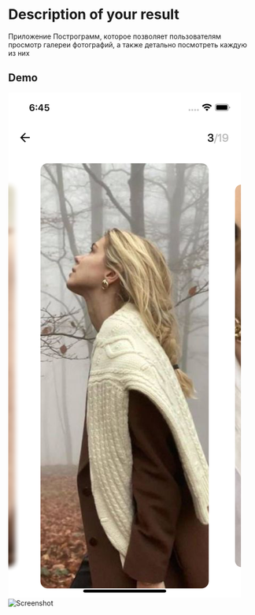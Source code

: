 # Description of your result
Приложение  Построграмм, которое позволяет пользователям просмотр галереи фотографий, а также детально посмотреть каждую из них 


## Demo
![Screenshot](simulator_screenshot_5BA23260-4F40-4901-81CA-5042DF9A5970.png)
![Screenshot](simulator_screenshot_82FEF916-62EC-4252-9F91-EFB4933594F0.png)


